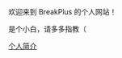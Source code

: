 欢迎来到 BreakPlus 的个人网站！

是个小白，请多多指教（

[个人简介](https://coderbreakplus.github.io/website/introduction/)


